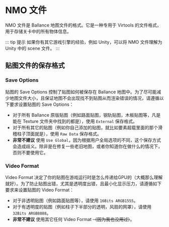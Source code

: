 # NMO 文件

NMO 文件是 Ballance 地图文件的格式。它是一种专用于 Virtools 的文件格式，用于存储关卡中的所有物体信息。

::: tip 提示
如果你有其它游戏引擎的经验，例如 Unity，可以将 NMO 文件理解为 Unity 中的 scene 文件。
:::

## 贴图文件的保存格式

### Save Options

贴图的 Save Options 控制了贴图如何被保存在 Ballance 地图中。为了尽可能减少地图文件大小，且保证地图不会出现找不到贴图从而渲染错误的情况，请遵循以下要求设置贴图的 Save Options：

- 对于所有 Ballance 原版贴图（例如路面贴图，钢轨贴图，木板贴图等，凡是能在 Texture 文件夹中找到的都是），使用 `External` 保存格式。
- 对于所有其它的贴图（例如你自己添加的贴图，就比如要素超载里面的那个滑稽柱子顶面就是），使用 `Raw Data` 保存格式。
- **非常不建议** 使用 `Use Global`，因为根据用户全局选项的不同，这个保存方式会造成歧义。除非是在修复一些老旧地图，或者你知道你在做什么的情况下，否则不要使用它。

### Video Format

Video Format 决定了你的贴图在游戏运行时是怎么传递给GPU的（大概那么理解就好）。为了防止贴图出错，尤其是透明度出错，且最小化显示压力，请遵循如下要求来设置贴图的 Video Format：

- 对于非透明贴图（例如路面贴图等），请使用 `16Bits ARGB1555`。
- 对于有透明度的贴图（例如柱子下半部分的透明，风扇的网罩），请使用 `32Bits ARGB8888`。
- **非常不建议** 使用其它任何 Video Format ~~（因为我也没用过）~~。
